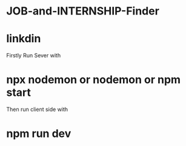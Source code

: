 # JOB-and-INTERNSHIP-Finder
# linkdin

Firstly Run Sever with 
# npx nodemon or nodemon or npm start

Then run client side with
# npm run dev 

